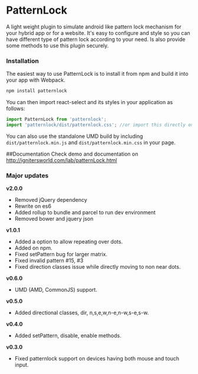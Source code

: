 PatternLock
===========

A light weight plugin to simulate android like pattern lock mechanism for your hybrid app or for a website. It's easy to configure and style so you can have different type of pattern lock according to your need. Is also provide some methods to use this plugin securely.

### Installation
The easiest way to use PatternLock is to install it from npm and build it into your app with Webpack.

```js
npm install patternlock
```

You can then import react-select and its styles in your application as follows:

```js
import PatternLock from 'patternlock';
import 'patternlock/dist/patternlock.css'; //or import this directly on css file if you are not using any bundler 
```

You can also use the standalone UMD build by including `dist/patternlock.min.js` and `dist/patternlock.min.css` in your page.

##Documentation
Check demo and documentation on <a href="http://ignitersworld.com/lab/patternLock.html#example">http://ignitersworld.com/lab/patternLock.html</a>

### Major updates

**v2.0.0**
- Removed jQuery dependency
- Rewrite on es6
- Added rollup to bundle and parcel to run dev environment
- Removed bower and jquery json

**v1.0.1**
- Added a option to allow repeating over dots.
- Added on npm.
- Fixed setPattern bug for larger matrix.
- Fixed invalid pattern #15, #3
- Fixed direction classes issue while directly moving to non near dots.

**v0.6.0**
- UMD (AMD, CommonJS) support.

**v0.5.0**
- Added directional classes, dir, n,s,e,w,n-e,n-w,s-e,s-w.

**v0.4.0**
- Added setPattern, disable, enable methods.

**v0.3.0**
- Fixed patternlock support on devices having both mouse and touch input.
